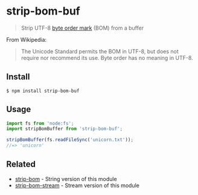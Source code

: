 # strip-bom-buf

> Strip UTF-8 [byte order mark](http://en.wikipedia.org/wiki/Byte_order_mark#UTF-8) (BOM) from a buffer

From Wikipedia:

> The Unicode Standard permits the BOM in UTF-8, but does not require nor recommend its use. Byte order has no meaning in UTF-8.

## Install

```
$ npm install strip-bom-buf
```

## Usage

```js
import fs from 'node:fs';
import stripBomBuffer from 'strip-bom-buf';

stripBomBuffer(fs.readFileSync('unicorn.txt'));
//=> 'unicorn'
```

## Related

- [strip-bom](https://github.com/sindresorhus/strip-bom) - String version of this module
- [strip-bom-stream](https://github.com/sindresorhus/strip-bom-stream) - Stream version of this module
